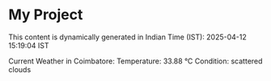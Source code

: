 # My Project

This content is dynamically generated in Indian Time (IST): 2025-04-12 15:19:04 IST


Current Weather in Coimbatore:
Temperature: 33.88 °C
Condition: scattered clouds
